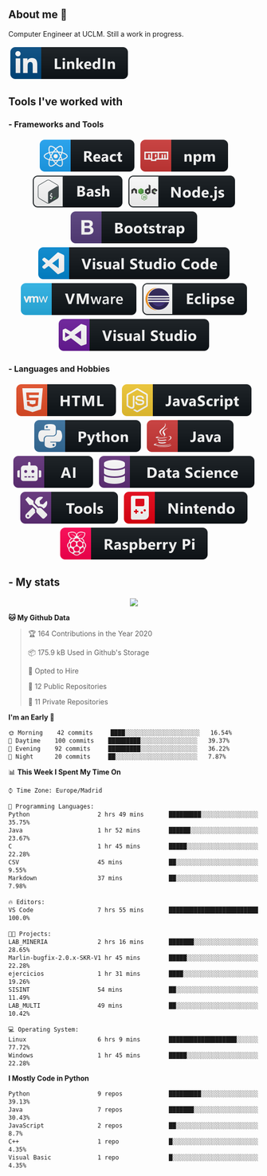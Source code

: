 ## About me 👋

<p align="center">
  <p>Computer Engineer at UCLM. Still a  work in progress. </p>
  <a href="https://www.linkedin.com/in/eduardo-garcia-aparicio-3ba073167/">
    <img src="https://raw.githubusercontent.com/eduardez/eduardez/master/svg/social/linkedin.svg" alt="linkedin" style="vertical-align:top; margin:4px">
  </a>
</p>


## Tools I've worked with

### - Frameworks and Tools

<p align="center">
  <!-- For more icons please follow  https://github.com/MikeCodesDotNET/ColoredBadges -->
  <img src="https://raw.githubusercontent.com/eduardez/eduardez/master/svg/dev/frameworks/react.svg" alt="react" style="vertical-align:top; margin:4px">
  <img src="https://raw.githubusercontent.com/eduardez/eduardez/master/svg/dev/services/npm.svg" alt="npm" style="vertical-align:top; margin:4px">
  <img src="https://raw.githubusercontent.com/eduardez/eduardez/master/svg/dev/tools/bash.svg" alt="bash" style="vertical-align:top; margin:4px">  
  <img src="https://raw.githubusercontent.com/eduardez/eduardez/master/svg/dev/frameworks/nodejs.svg" alt="nodejs" style="vertical-align:top; margin:4px">  
  <img src="https://raw.githubusercontent.com/eduardez/eduardez/master/svg/dev/frameworks/bootstrap.svg" alt="bootstrap" style="vertical-align:top; margin:4px">
  <img src="https://raw.githubusercontent.com/eduardez/eduardez/master/svg/dev/tools/visualstudio_code.svg" alt="vscode" style="vertical-align:top; margin:4px">
  <img src="https://raw.githubusercontent.com/eduardez/eduardez/master/svg/dev/tools/vmware.svg" alt="vmware" style="vertical-align:top; margin:4px">
  <img src="https://raw.githubusercontent.com/eduardez/eduardez/master/svg/dev/tools/eclipse.svg" alt="eclipse" style="vertical-align:top; margin:4px">
  <img src="https://raw.githubusercontent.com/eduardez/eduardez/master/svg/dev/tools/visualstudio.svg" alt="visualstudio" style="vertical-align:top; margin:4px">
</p>


### - Languages and Hobbies

<p align="center">
  <!-- For more icons please follow  https://github.com/MikeCodesDotNET/ColoredBadges -->
  <img src="https://raw.githubusercontent.com/eduardez/eduardez/master/svg/dev/languages/html.svg" alt="html" style="vertical-align:top; margin:4px">
  <img src="https://raw.githubusercontent.com/eduardez/eduardez/master/svg/dev/languages/js.svg" alt="js" style="vertical-align:top; margin:4px">
  <img src="https://raw.githubusercontent.com/eduardez/eduardez/master/svg/dev/languages/python.svg" alt="python" style="vertical-align:top; margin:4px">
  <img src="https://raw.githubusercontent.com/eduardez/eduardez/master/svg/dev/languages/java.svg" alt="java" style="vertical-align:top; margin:4px">
  <img src="https://raw.githubusercontent.com/eduardez/eduardez/master/svg/dev/misc/ai.svg" alt="ai" style="vertical-align:top; margin:4px">    
  <img src="https://raw.githubusercontent.com/eduardez/eduardez/master/svg/dev/misc/ds.svg" alt="ds" style="vertical-align:top; margin:4px">
  <img src="https://raw.githubusercontent.com/eduardez/eduardez/master/svg/dev/misc/tools.svg" alt="tools" style="vertical-align:top; margin:4px">    
  <img src="https://raw.githubusercontent.com/eduardez/eduardez/master/svg/dev/misc/nintendo.svg" alt="nintendo" style="vertical-align:top; margin:4px">    
  <img src="https://raw.githubusercontent.com/eduardez/eduardez/master/svg/dev/misc/raspberrypi.svg" alt="raspberrypi" style="vertical-align:top; margin:4px">    
  
</p>

## - My stats
<p align="center">

<img align="center" src="https://github-readme-stats.anuraghazra1.vercel.app/api/top-langs/?username=eduardez&layout=compact&theme=default" />

</p>


<!--START_SECTION:waka-->
**🐱 My Github Data** 

> 🏆 164 Contributions in the Year 2020
 > 
> 📦 175.9 kB Used in Github's Storage 
 > 
> 💼 Opted to Hire
 > 
> 📜 12 Public Repositories
 > 
> 🔑 11 Private Repositories 

**I'm an Early 🐤** 

```text
🌞 Morning    42 commits     ████░░░░░░░░░░░░░░░░░░░░░   16.54% 
🌆 Daytime    100 commits    █████████░░░░░░░░░░░░░░░░   39.37% 
🌃 Evening    92 commits     █████████░░░░░░░░░░░░░░░░   36.22% 
🌙 Night      20 commits     ██░░░░░░░░░░░░░░░░░░░░░░░   7.87%

```


📊 **This Week I Spent My Time On** 

```text
⌚︎ Time Zone: Europe/Madrid

💬 Programming Languages: 
Python                   2 hrs 49 mins       █████████░░░░░░░░░░░░░░░░   35.75% 
Java                     1 hr 52 mins        ██████░░░░░░░░░░░░░░░░░░░   23.67% 
C                        1 hr 45 mins        █████░░░░░░░░░░░░░░░░░░░░   22.28% 
CSV                      45 mins             ██░░░░░░░░░░░░░░░░░░░░░░░   9.55% 
Markdown                 37 mins             ██░░░░░░░░░░░░░░░░░░░░░░░   7.98%

🔥 Editors: 
VS Code                  7 hrs 55 mins       █████████████████████████   100.0%

🐱‍💻 Projects: 
LAB_MINERIA              2 hrs 16 mins       ███████░░░░░░░░░░░░░░░░░░   28.65% 
Marlin-bugfix-2.0.x-SKR-V1 hr 45 mins        █████░░░░░░░░░░░░░░░░░░░░   22.28% 
ejercicios               1 hr 31 mins        ████░░░░░░░░░░░░░░░░░░░░░   19.26% 
SISINT                   54 mins             ██░░░░░░░░░░░░░░░░░░░░░░░   11.49% 
LAB_MULTI                49 mins             ██░░░░░░░░░░░░░░░░░░░░░░░   10.42%

💻 Operating System: 
Linux                    6 hrs 9 mins        ███████████████████░░░░░░   77.72% 
Windows                  1 hr 45 mins        █████░░░░░░░░░░░░░░░░░░░░   22.28%

```

**I Mostly Code in Python** 

```text
Python                   9 repos             █████████░░░░░░░░░░░░░░░░   39.13% 
Java                     7 repos             ███████░░░░░░░░░░░░░░░░░░   30.43% 
JavaScript               2 repos             ██░░░░░░░░░░░░░░░░░░░░░░░   8.7% 
C++                      1 repo              █░░░░░░░░░░░░░░░░░░░░░░░░   4.35% 
Visual Basic             1 repo              █░░░░░░░░░░░░░░░░░░░░░░░░   4.35%

```



<!--END_SECTION:waka-->
